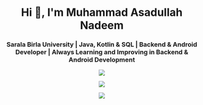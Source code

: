 <h1 align="center">Hi 👋, I'm Muhammad Asadullah Nadeem</h1>
<h3 align="center">Sarala Birla University | Java, Kotlin & SQL | Backend & Android Developer | Always Learning and Improving in Backend & Android Development</h3>


<p align="center">
     <img src="https://skillicons.dev/icons?i=ktor,kotlin,java,bash,js,androidstudio,html,nodejs,npm" />
</p>
<p align="center">
     <img src="https://skillicons.dev/icons?i=kafka,linux,aws,git,kubernetes,docker,jenkins,bitbucket,cloudflare,eclipse,nginx,sublime,windows,yarn,stackoverflow,graphql,bootstrap,elasticsearch,bots,rabbitmq,redis,replit,spring,sqlite,vscode,notion,postgres,postman,powershell,idea" />
</p>
<p align="center">
     <img src="https://skillicons.dev/icons?i=firebase,gcp,githubactions,hibernate,md,maven,mysql,notion" />
</p>
<!-- <p><img align="center" src="https://github-readme-stats.vercel.app/api/top-langs?username=Asadullah-nadeem&show_icons=true&locale=en&layout=compact" alt="Asadullah-nadeem" /></p> -->
